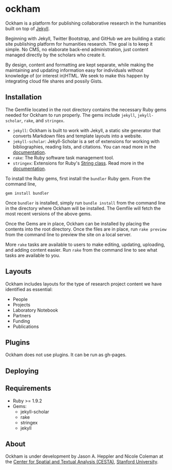 # ockham

Ockham is a platform for publishing collaborative research in the humanities built on top of [Jekyll](http://jekyllrb.com).

Beginning with Jekyll, Twitter Bootstrap, and GitHub we are building a static site publishing platform for humanities research. The goal is to keep it simple. No CMS, no elaborate back-end administration, just content managed directly by the scholars who create it.

By design, content and formatting are kept separate, while making the maintaining and updating information easy for individuals without knowledge of (or interest in)HTML. We seek to make this happen by integrating cloud file shares and possily Gists.

## Installation

The Gemfile located in the root directory contains the necessary Ruby gems
needed for Ockham to run properly. The gems include `jekyll`, `jekyll-scholar`,
`rake`, and `stringex`.

* `jekyll`: Ockham is built to work with Jekyll, a static site generator that
converts Markdown files and template layouts into a website.
* `jekyll-scholar`: Jekyll-Scholar is a set of extensions for working with
bibliographies, reading lists, and citations. You can read more in the
[documentation](https://github.com/inukshuk/jekyll-scholar).
* `rake`: The Ruby software task management tool.
* `stringex`: Extensions for Ruby's [String
class](http://www.ruby-doc.org/core-2.1.1/String.html). Read more in the
[documentation](https://github.com/rsl/stringex).

To install the Ruby gems, first install the `bundler` Ruby gem. From the
command line,

```
gem install bundler
```

Once `bundler` is installed, simply run `bundle install` from the command line
in the directory where Ockham will be installed. The Gemfile will fetch the
most recent versions of the above gems.

Once the Gems are in place, Ockham can be installed by placing the contents
into the root directory. Once the files are in place, run `rake preview` from
the command line to preview the site on a local server.

More `rake` tasks are available to users to make editing, updating, uploading, and
adding content easier. Run `rake` from the command line to see what tasks are
available to you.

## Layouts

Ockham includes layouts for the type of research project content we have identified as essential:

- People
- Projects
- Laboratory Notebook
- Partners
- Funding
- Publications


## Plugins

Ockham does not use plugins. It can be run as gh-pages.

## Deploying

## Requirements

* Ruby >= 1.9.2
* Gems:
  * jekyll-scholar
  * rake
  * stringex
  * jekyll

## About

Ockham is under development by Jason A. Heppler and Nicole Coleman at the [Center for Spatial and Textual Analysis (CESTA)](http://cesta.stanford.edu), [Stanford University](http://stanford.edu).

